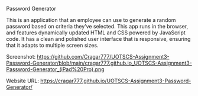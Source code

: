 Password Generator

This is an application that an employee can use to generate a random password based on criteria they’ve selected. This app runs in the browser, and features dynamically updated HTML and CSS powered by JavaScript code. It has a clean and polished user interface that is responsive, ensuring that it adapts to multiple screen sizes.

Screenshot:
https://github.com/Cragar777/UOTSCS-Assignment3-Password-Generator/blob/main/cragar777.github.io_UOTSCS-Assignment3-Password-Generator_(iPad%20Pro).png

Website URL:
https://cragar777.github.io/UOTSCS-Assignment3-Password-Generator/
